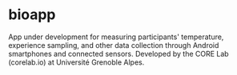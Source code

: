  
# bioapp
App under development for measuring participants' temperature, experience sampling, and other data collection through Android smartphones and connected sensors. Developed by the CORE Lab (corelab.io) at Université Grenoble Alpes.
